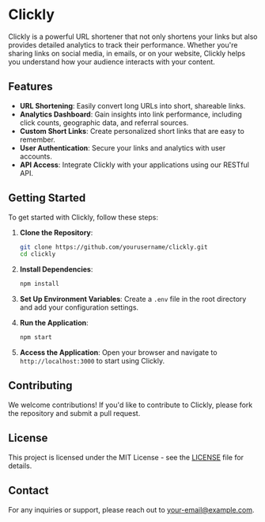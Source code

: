 # Clickly

Clickly is a powerful URL shortener that not only shortens your links but also provides detailed analytics to track their performance. Whether you're sharing links on social media, in emails, or on your website, Clickly helps you understand how your audience interacts with your content.

## Features

- **URL Shortening**: Easily convert long URLs into short, shareable links.
- **Analytics Dashboard**: Gain insights into link performance, including click counts, geographic data, and referral sources.
- **Custom Short Links**: Create personalized short links that are easy to remember.
- **User Authentication**: Secure your links and analytics with user accounts.
- **API Access**: Integrate Clickly with your applications using our RESTful API.

## Getting Started

To get started with Clickly, follow these steps:

1. **Clone the Repository**:
   ```bash
   git clone https://github.com/yourusername/clickly.git
   cd clickly
   ```

2. **Install Dependencies**:
   ```bash
   npm install
   ```

3. **Set Up Environment Variables**:
   Create a `.env` file in the root directory and add your configuration settings.

4. **Run the Application**:
   ```bash
   npm start
   ```

5. **Access the Application**:
   Open your browser and navigate to `http://localhost:3000` to start using Clickly.

## Contributing

We welcome contributions! If you'd like to contribute to Clickly, please fork the repository and submit a pull request.

## License

This project is licensed under the MIT License - see the [LICENSE](LICENSE) file for details.

## Contact

For any inquiries or support, please reach out to [your-email@example.com](mailto:your-email@example.com).
